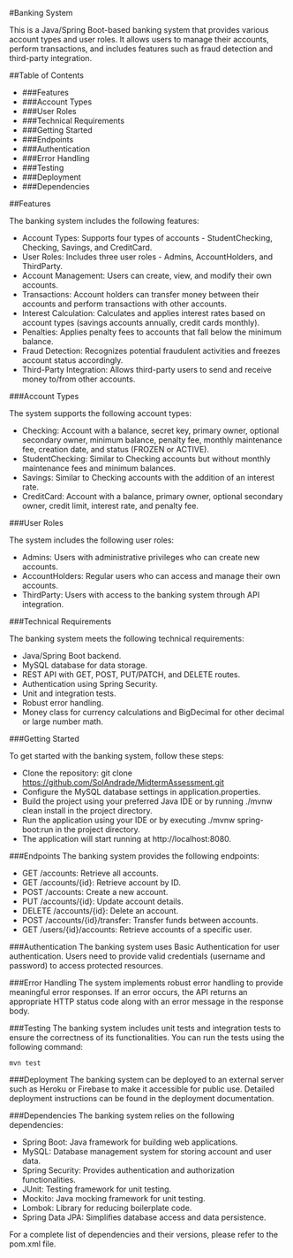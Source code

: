 #Banking System

This is a Java/Spring Boot-based banking system that provides various account types and user roles. It allows users to manage their accounts, perform transactions, and includes features such as fraud detection and third-party integration.

##Table of Contents
* ###Features
* ###Account Types
* ###User Roles
* ###Technical Requirements
* ###Getting Started
* ###Endpoints
* ###Authentication
* ###Error Handling
* ###Testing
* ###Deployment
* ###Dependencies

##Features

The banking system includes the following features:

* Account Types: Supports four types of accounts - StudentChecking, Checking, Savings, and CreditCard.
* User Roles: Includes three user roles - Admins, AccountHolders, and ThirdParty.
* Account Management: Users can create, view, and modify their own accounts.
* Transactions: Account holders can transfer money between their accounts and perform transactions with other accounts.
* Interest Calculation: Calculates and applies interest rates based on account types (savings accounts annually, credit cards monthly).
* Penalties: Applies penalty fees to accounts that fall below the minimum balance.
* Fraud Detection: Recognizes potential fraudulent activities and freezes account status accordingly.
* Third-Party Integration: Allows third-party users to send and receive money to/from other accounts.

###Account Types

The system supports the following account types:

* Checking: Account with a balance, secret key, primary owner, optional secondary owner, minimum balance, penalty fee, monthly maintenance fee, creation date, and status (FROZEN or ACTIVE).
* StudentChecking: Similar to Checking accounts but without monthly maintenance fees and minimum balances.
* Savings: Similar to Checking accounts with the addition of an interest rate.
* CreditCard: Account with a balance, primary owner, optional secondary owner, credit limit, interest rate, and penalty fee.

###User Roles

The system includes the following user roles:

* Admins: Users with administrative privileges who can create new accounts.
* AccountHolders: Regular users who can access and manage their own accounts.
* ThirdParty: Users with access to the banking system through API integration.

###Technical Requirements

The banking system meets the following technical requirements:

* Java/Spring Boot backend.
* MySQL database for data storage.
* REST API with GET, POST, PUT/PATCH, and DELETE routes.
* Authentication using Spring Security.
* Unit and integration tests.
* Robust error handling.
* Money class for currency calculations and BigDecimal for other decimal or large number math.

###Getting Started

To get started with the banking system, follow these steps:

* Clone the repository: git clone https://github.com/SolAndrade/MidtermAssessment.git
* Configure the MySQL database settings in application.properties.
* Build the project using your preferred Java IDE or by running ./mvnw clean install in the project directory.
* Run the application using your IDE or by executing ./mvnw spring-boot:run in the project directory.
* The application will start running at http://localhost:8080.


###Endpoints
The banking system provides the following endpoints:

* GET /accounts: Retrieve all accounts.
* GET /accounts/{id}: Retrieve account by ID. 
* POST /accounts: Create a new account.
* PUT /accounts/{id}: Update account details.
* DELETE /accounts/{id}: Delete an account.
* POST /accounts/{id}/transfer: Transfer funds between accounts.
* GET /users/{id}/accounts: Retrieve accounts of a specific user.

###Authentication
The banking system uses Basic Authentication for user authentication. Users need to provide valid credentials (username and password) to access protected resources.

###Error Handling
The system implements robust error handling to provide meaningful error responses. If an error occurs, the API returns an appropriate HTTP status code along with an error message in the response body.

###Testing
The banking system includes unit tests and integration tests to ensure the correctness of its functionalities. You can run the tests using the following command:

    mvn test

###Deployment
The banking system can be deployed to an external server such as Heroku or Firebase to make it accessible for public use. Detailed deployment instructions can be found in the deployment documentation.

###Dependencies
The banking system relies on the following dependencies:

* Spring Boot: Java framework for building web applications.
* MySQL: Database management system for storing account and user data.
* Spring Security: Provides authentication and authorization functionalities.
* JUnit: Testing framework for unit testing.
* Mockito: Java mocking framework for unit testing.
* Lombok: Library for reducing boilerplate code.
* Spring Data JPA: Simplifies database access and data persistence.

For a complete list of dependencies and their versions, please refer to the pom.xml file.